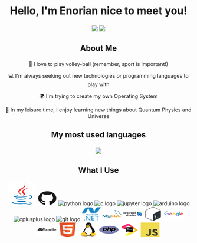 <h1 align="center">Hello, I'm Enorian nice to meet you!</h1>

###

<div align="center">
  <img src="https://github-readme-stats.vercel.app/api?username=En0ri4n&count_private=true&theme=blue-green&include_all_commits=true&rank_icon=github&PAT_1=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">
  <img src="https://github-readme-activity-graph.vercel.app/graph?username=En0ri4n&theme=github-compact">
</div>

###

<h2 align="center">About Me</h1>

###

<div align="center">
  <p>🏐 I love to play volley-ball (remember, sport is important!)</p>
  <p>💻 I'm always seeking out new technologies or programming languages to play with</p>
  <p>🌍 I'm trying to create my own Operating System</p>
  <p>💫 In my leisure time, I enjoy learning new things about Quantum Physics and Universe</p>
</div>

###

<h2 align="center">My most used languages</h1>

###

<div align="center">
  <img src="https://github-readme-stats.vercel.app/api/top-langs/?username=En0ri4n&layout=compact&theme=gotham&PAT_1=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">
</div>

<h2 align="center">What I Use</h2>

###

<div align="center">
  <img src="https://raw.githubusercontent.com/devicons/devicon/v2.15.1/icons/java/java-original.svg" height="60" width="78" alt="python logo"  />
  <img src="https://raw.githubusercontent.com/devicons/devicon/v2.15.1/icons/github/github-original.svg" height="40" width="52" alt="python logo"  />
  <img src="https://cdn.jsdelivr.net/gh/devicons/devicon/icons/python/python-original.svg" height="40" width="52" alt="python logo"  />
  <img src="https://cdn.jsdelivr.net/gh/devicons/devicon/icons/c/c-plain.svg" height="40" width="52" alt="c logo"  />
  <img src="https://cdn.jsdelivr.net/gh/devicons/devicon/icons/jupyter/jupyter-original-wordmark.svg" height="40" width="52" alt="jupyter logo"  />
  <img src="https://cdn.jsdelivr.net/gh/devicons/devicon/icons/arduino/arduino-original-wordmark.svg" height="40" width="52" alt="arduino logo"  />
  <img src="https://cdn.jsdelivr.net/gh/devicons/devicon/icons/cplusplus/cplusplus-plain.svg" height="40" width="52" alt="cplusplus logo"  />
  <img src="https://cdn.jsdelivr.net/gh/devicons/devicon/icons/git/git-plain.svg" height="40" width="52" alt="git logo"  />
  <img src="https://raw.githubusercontent.com/devicons/devicon/v2.15.1/icons/dot-net/dot-net-plain-wordmark.svg" height="40" width="52" alt="dotnet logo"  />
  <img src="https://raw.githubusercontent.com/devicons/devicon/v2.15.1/icons/mysql/mysql-original-wordmark.svg" height="40" width="52" alt="mysql logo"  />
  <img src="https://raw.githubusercontent.com/devicons/devicon/v2.15.1/icons/androidstudio/androidstudio-original-wordmark.svg" height="40" width="52" alt="android studio logo"  />
  <img src="https://raw.githubusercontent.com/devicons/devicon/v2.15.1/icons/bash/bash-original.svg" height="40" width="52" alt="bash logo"  />
  <img src="https://github.com/devicons/devicon/blob/v2.15.1/icons/google/google-original-wordmark.svg" height="40" width="52" alt="google logo"  />  
  <img src="https://raw.githubusercontent.com/devicons/devicon/v2.15.1/icons/gradle/gradle-plain-wordmark.svg" height="40" width="52" alt="gradle logo"  />
  <img src="https://raw.githubusercontent.com/devicons/devicon/v2.15.1/icons/html5/html5-original.svg" height="40" width="52" alt="html5 logo"  />
  <img src="https://raw.githubusercontent.com/devicons/devicon/v2.15.1/icons/linux/linux-original.svg" height="40" width="52" alt="linux logo"  />
  <img src="https://raw.githubusercontent.com/devicons/devicon/v2.15.1/icons/php/php-original.svg" height="40" width="52" alt="php logo"  /> 
  <img src="https://github.com/devicons/devicon/raw/v2.15.1/icons/jetbrains/jetbrains-original.svg" height="40" width="52" alt="jetbrains logo"  /> 
  <img src="https://github.com/devicons/devicon/raw/v2.15.1/icons/javascript/javascript-original.svg" height="40" width="52" alt="js logo"  /> 
</div>
